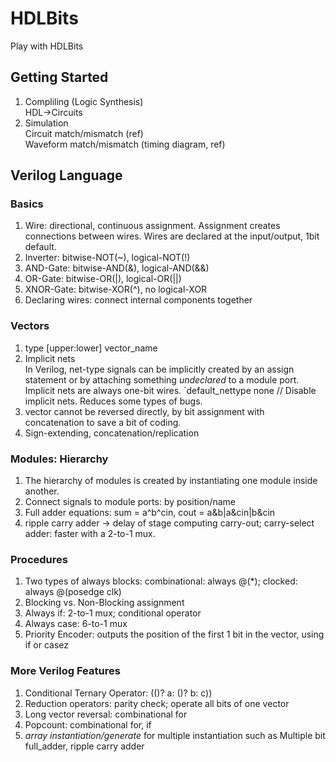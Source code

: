 # HDLBits
Play with HDLBits

## Getting Started
1. Compliling (Logic Synthesis)  
HDL->Circuits
2. Simulation  
Circuit match/mismatch (ref)  
Waveform match/mismatch (timing diagram, ref)

## Verilog Language
### Basics
1. Wire: directional, continuous assignment. Assignment creates connections between wires. Wires are declared at the input/output, 1bit default.
2. Inverter: bitwise-NOT(~), logical-NOT(!)
3. AND-Gate: bitwise-AND(&), logical-AND(&&)
4. OR-Gate: bitwise-OR(|), logical-OR(||)
5. XNOR-Gate: bitwise-XOR(^), no logical-XOR
6. Declaring wires: connect internal components together

### Vectors
1. type [upper:lower] vector_name
2. Implicit nets  
In Verilog, net-type signals can be implicitly created by an assign statement or by attaching something *undeclared* to a module port. Implicit nets are always one-bit wires.
`default_nettype none     // Disable implicit nets. Reduces some types of bugs. 
3. vector cannot be reversed directly, by bit assignment with concatenation to save a bit of coding.
4. Sign-extending, concatenation/replication

### Modules: Hierarchy
1. The hierarchy of modules is created by instantiating one module inside another.
2. Connect signals to module ports: by position/name
3. Full adder equations: sum = a^b^cin, cout = a&b|a&cin|b&cin
4. ripple carry adder -> delay of stage computing carry-out; carry-select adder: faster with a 2-to-1 mux.

### Procedures
1. Two types of always blocks: combinational: always @(*); clocked: always @(posedge clk)
2. Blocking vs. Non-Blocking assignment
3. Always if: 2-to-1 mux; conditional operator
4. Always case: 6-to-1 mux
5. Priority Encoder: outputs the position of the first 1 bit in the vector, using if or casez

### More Verilog Features
1. Conditional Ternary Operator: (()? a: ()? b: c))
2. Reduction operators: parity check; operate all bits of one vector
3. Long vector reversal: combinational for
4. Popcount: combinational for, if
5. *array instantiation/generate* for multiple instantiation such as Multiple bit full_adder, ripple carry adder


